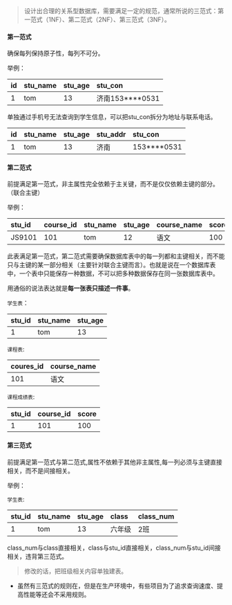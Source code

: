 > 设计出合理的关系型数据库，需要满足一定的规范，通常所说的三范式：第一范式（1NF）、第二范式（2NF）、第三范式（3NF）。

#### 第一范式

确保每列保持原子性，每列不可分。

举例：

| id   | stu_name | stu_age | stu_con         |
| :--- | :------- | :------ | :-------------- |
| 1    | tom      | 13      | 济南153****0531 |

单独通过手机号无法查询到学生信息，可以把stu_con拆分为地址与联系电话。

| id   | stu_name | stu_age | stu_addr | stu_con     |
| :--- | :------- | :------ | :------- | :---------- |
| 1    | tom      | 13      | 济南     | 153****0531 |

#### 第二范式

前提满足第一范式，非主属性完全依赖于主关键，而不是仅仅依赖主键的部分。（联合主键）

举例：

| stu_id | course_id | stu_name | stu_age | course_name | score |
| :----- | :-------- | :------- | :------ | :---------- | :---- |
| JS9101 | 101       | tom      | 12      | 语文        | 100   |

此表满足第一范式，第二范式需要确保数据库表中的每一列都和主键相关，而不能只与主键的某一部分相关（主要针对联合主键而言）。也就是说在一个数据库表中，一个表中只能保存一种数据，不可以把多种数据保存在同一张数据库表中。

用通俗的说法表达就是**每一张表只描述一件事**。

`学生表`：

| stu_id | stu_name | stu_age |
| :----- | :------- | :------ |
| 1      | tom      | 13      |

`课程表`:

| coures_id | course_name |
| :-------- | :---------- |
| 101       | 语文        |

`课程成绩表`:

| stu_id | course_id | score |
| :----- | :-------- | :---- |
| 1      | 101       | 100   |

#### 第三范式

前提满足第一范式与第二范式,属性不依赖于其他非主属性,每一列必须与主键直接相关，而不是间接相关。

举例：

`学生表`:

| stu_id | stu_name | stu_age | class  | class_num |
| :----- | :------- | :------ | :----- | :-------- |
| 1      | tom      | 13      | 六年级 | 2班       |

class_num与class直接相关，class与stu_id直接相关，class_num与stu_id间接相关，违背第三范式。

> 修改的话，把班级相关内容单独建表。



- 虽然有三范式的规则在，但是在生产环境中，有些项目为了追求查询速度、提高性能等还会不采用规则。